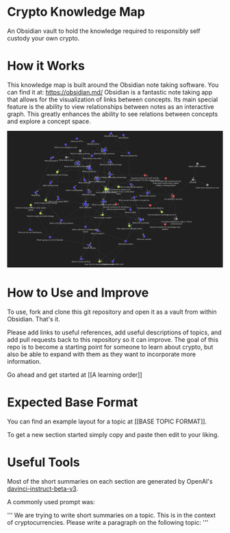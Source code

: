 # Crypto Knowledge Map
 An Obsidian vault to hold the knowledge required to responsibly self custody your own crypto. 
 
 # How it Works
 This knowledge map is built around the Obsidian note taking software. You can find it at:
 https://obsidian.md/
 Obsidian is a fantastic note taking app that allows for the visualization of links between concepts. Its main special feature is the ability to view relationships between notes as an interactive graph. This greatly enhances the ability to see relations between concepts and explore a concept space. 
 
 ![this repo](wholegraph.png)
 
# How to Use and Improve
To use, fork and clone this git repository and open it as a vault from within Obsidian. That's it.


Please add links to useful references, add useful descriptions of topics, and add pull requests back to this repository so it can improve. The goal of this repo is to become a starting point for someone to learn about crypto, but also be able to expand with them as they want to incorporate more information. 

Go ahead and get started at [[A learning order]]

# Expected Base Format
You can find an example layout for a topic at [[BASE TOPIC FORMAT]].


To get a new section started simply copy and paste then edit to your liking. 

# Useful Tools
Most of the short summaries on each section are generated by OpenAI's [davinci-instruct-beta-v3](https://beta.openai.com/playground/p/default-grammar?model=davinci-instruct-beta-v3). 


A commonly used prompt was:

'''
We are trying to write short summaries on a topic. This is in the context of cryptocurrencies. Please write a paragraph on the following topic:
'''
